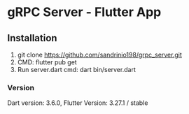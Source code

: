 
# gRPC Server - Flutter App


## Installation
1. git clone https://github.com/sandrinio198/grpc_server.git
2. CMD: flutter pub get
3. Run server.dart 
   cmd: dart bin/server.dart

### Version
Dart version: 3.6.0, 
Flutter Version: 3.27.1 / stable

